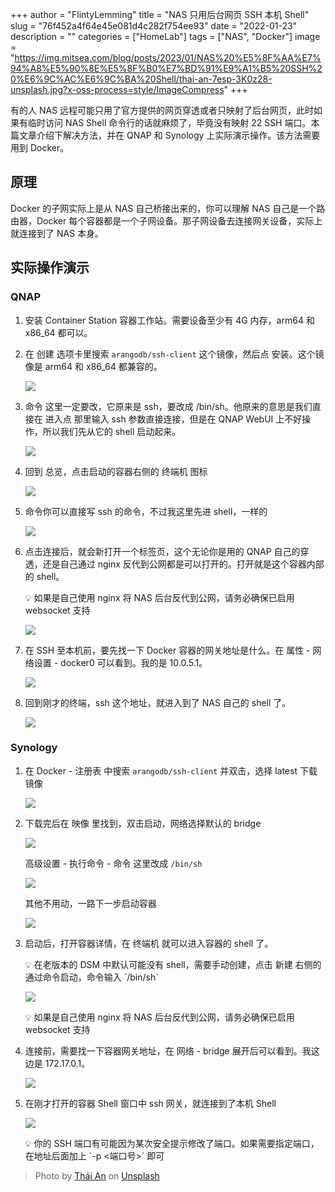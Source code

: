 +++
author = "FlintyLemming"
title = "NAS 只用后台网页 SSH 本机 Shell"
slug = "76f452a4f64e45e081d4c282f754ee93"
date = "2022-01-23"
description = ""
categories = ["HomeLab"]
tags = ["NAS", "Docker"]
image = "https://img.mitsea.com/blog/posts/2023/01/NAS%20%E5%8F%AA%E7%94%A8%E5%90%8E%E5%8F%B0%E7%BD%91%E9%A1%B5%20SSH%20%E6%9C%AC%E6%9C%BA%20Shell/thai-an-7esp-3K0z28-unsplash.jpg?x-oss-process=style/ImageCompress"
+++

有的人 NAS 远程可能只用了官方提供的网页穿透或者只映射了后台网页，此时如果有临时访问 NAS Shell 命令行的话就麻烦了，毕竟没有映射 22 SSH 端口。本篇文章介绍下解决方法，并在 QNAP 和 Synology 上实际演示操作。该方法需要用到 Docker。

## 原理

Docker 的子网实际上是从 NAS 自己桥接出来的，你可以理解 NAS 自己是一个路由器，Docker 每个容器都是一个子网设备。那子网设备去连接网关设备，实际上就连接到了 NAS 本身。

## 实际操作演示

### QNAP

1. 安装 Container Station 容器工作站。需要设备至少有 4G 内存，arm64 和 x86_64 都可以。
2. 在 创建 选项卡里搜索 `arangodb/ssh-client` 这个镜像，然后点 安装。这个镜像是 arm64 和 x86_64 都兼容的。
    
    ![](https://img.mitsea.com/blog/posts/2023/01/NAS%20%E5%8F%AA%E7%94%A8%E5%90%8E%E5%8F%B0%E7%BD%91%E9%A1%B5%20SSH%20%E6%9C%AC%E6%9C%BA%20Shell/Untitled.png?x-oss-process=style/ImageCompress)
    
3. 命令 这里一定要改，它原来是 ssh，要改成 /bin/sh。他原来的意思是我们直接在 进入点 那里输入 ssh 参数直接连接，但是在 QNAP WebUI 上不好操作，所以我们先从它的 shell 启动起来。
    
    ![](https://img.mitsea.com/blog/posts/2023/01/NAS%20%E5%8F%AA%E7%94%A8%E5%90%8E%E5%8F%B0%E7%BD%91%E9%A1%B5%20SSH%20%E6%9C%AC%E6%9C%BA%20Shell/Untitled%201.png?x-oss-process=style/ImageCompress)
    
4. 回到 总览，点击启动的容器右侧的 终端机 图标
    
    ![](https://img.mitsea.com/blog/posts/2023/01/NAS%20%E5%8F%AA%E7%94%A8%E5%90%8E%E5%8F%B0%E7%BD%91%E9%A1%B5%20SSH%20%E6%9C%AC%E6%9C%BA%20Shell/Untitled%202.png?x-oss-process=style/ImageCompress)
    
5. 命令你可以直接写 ssh 的命令，不过我这里先进 shell，一样的
    
    ![](https://img.mitsea.com/blog/posts/2023/01/NAS%20%E5%8F%AA%E7%94%A8%E5%90%8E%E5%8F%B0%E7%BD%91%E9%A1%B5%20SSH%20%E6%9C%AC%E6%9C%BA%20Shell/Untitled%203.png?x-oss-process=style/ImageCompress)
    
6. 点击连接后，就会新打开一个标签页，这个无论你是用的 QNAP 自己的穿透，还是自己通过 nginx 反代到公网都是可以打开的。打开就是这个容器内部的 shell。
    
    <aside>
    💡 如果是自己使用 nginx 将 NAS 后台反代到公网，请务必确保已启用 websocket 支持
    
    </aside>
    
    ![](https://img.mitsea.com/blog/posts/2023/01/NAS%20%E5%8F%AA%E7%94%A8%E5%90%8E%E5%8F%B0%E7%BD%91%E9%A1%B5%20SSH%20%E6%9C%AC%E6%9C%BA%20Shell/Untitled%204.png?x-oss-process=style/ImageCompress)
    
7. 在 SSH 至本机前，要先找一下 Docker 容器的网关地址是什么。在 属性 - 网络设置 - docker0 可以看到。我的是 10.0.5.1。
    
    ![](https://img.mitsea.com/blog/posts/2023/01/NAS%20%E5%8F%AA%E7%94%A8%E5%90%8E%E5%8F%B0%E7%BD%91%E9%A1%B5%20SSH%20%E6%9C%AC%E6%9C%BA%20Shell/Untitled%205.png?x-oss-process=style/ImageCompress)
    
8. 回到刚才的终端，ssh 这个地址，就进入到了 NAS 自己的 shell 了。
    
    ![](https://img.mitsea.com/blog/posts/2023/01/NAS%20%E5%8F%AA%E7%94%A8%E5%90%8E%E5%8F%B0%E7%BD%91%E9%A1%B5%20SSH%20%E6%9C%AC%E6%9C%BA%20Shell/Untitled%206.png?x-oss-process=style/ImageCompress)
    

### Synology

1. 在 Docker - 注册表 中搜索 `arangodb/ssh-client` 并双击，选择 latest 下载镜像
    
    ![](https://img.mitsea.com/blog/posts/2023/01/NAS%20%E5%8F%AA%E7%94%A8%E5%90%8E%E5%8F%B0%E7%BD%91%E9%A1%B5%20SSH%20%E6%9C%AC%E6%9C%BA%20Shell/Untitled%207.png?x-oss-process=style/ImageCompress)
    
2. 下载完后在 映像 里找到，双击启动，网络选择默认的 bridge
    
    ![](https://img.mitsea.com/blog/posts/2023/01/NAS%20%E5%8F%AA%E7%94%A8%E5%90%8E%E5%8F%B0%E7%BD%91%E9%A1%B5%20SSH%20%E6%9C%AC%E6%9C%BA%20Shell/Untitled%208.png?x-oss-process=style/ImageCompress)
    
    高级设置 - 执行命令 - 命令 这里改成 `/bin/sh`
    
    ![](https://img.mitsea.com/blog/posts/2023/01/NAS%20%E5%8F%AA%E7%94%A8%E5%90%8E%E5%8F%B0%E7%BD%91%E9%A1%B5%20SSH%20%E6%9C%AC%E6%9C%BA%20Shell/Untitled%209.png?x-oss-process=style/ImageCompress)
    
    其他不用动，一路下一步启动容器
    
    ![](https://img.mitsea.com/blog/posts/2023/01/NAS%20%E5%8F%AA%E7%94%A8%E5%90%8E%E5%8F%B0%E7%BD%91%E9%A1%B5%20SSH%20%E6%9C%AC%E6%9C%BA%20Shell/Untitled%2010.png?x-oss-process=style/ImageCompress)
    
3. 启动后，打开容器详情，在 终端机 就可以进入容器的 shell 了。
    
    <aside>
    💡 在老版本的 DSM 中默认可能没有 shell，需要手动创建，点击 新建 右侧的 通过命令启动，命令输入 `/bin/sh`
    
    </aside>
    
    ![](https://img.mitsea.com/blog/posts/2023/01/NAS%20%E5%8F%AA%E7%94%A8%E5%90%8E%E5%8F%B0%E7%BD%91%E9%A1%B5%20SSH%20%E6%9C%AC%E6%9C%BA%20Shell/Untitled%2011.png?x-oss-process=style/ImageCompress)
    
    <aside>
    💡 如果是自己使用 nginx 将 NAS 后台反代到公网，请务必确保已启用 websocket 支持
    
    </aside>
    
4. 连接前，需要找一下容器网关地址，在 网络 - bridge 展开后可以看到。我这边是 172.17.0.1。
    
    ![](https://img.mitsea.com/blog/posts/2023/01/NAS%20%E5%8F%AA%E7%94%A8%E5%90%8E%E5%8F%B0%E7%BD%91%E9%A1%B5%20SSH%20%E6%9C%AC%E6%9C%BA%20Shell/Untitled%2012.png?x-oss-process=style/ImageCompress)
    
5. 在刚才打开的容器 Shell 窗口中 ssh 网关，就连接到了本机 Shell
    
    ![](https://img.mitsea.com/blog/posts/2023/01/NAS%20%E5%8F%AA%E7%94%A8%E5%90%8E%E5%8F%B0%E7%BD%91%E9%A1%B5%20SSH%20%E6%9C%AC%E6%9C%BA%20Shell/Untitled%2013.png?x-oss-process=style/ImageCompress)
    
    <aside>
    💡 你的 SSH 端口有可能因为某次安全提示修改了端口。如果需要指定端口，在地址后面加上  `-p <端口号>` 即可
    
    </aside>

> Photo by [Thái An](https://unsplash.com/@johnn21?utm_source=unsplash&utm_medium=referral&utm_content=creditCopyText) on [Unsplash](https://unsplash.com/?utm_source=unsplash&utm_medium=referral&utm_content=creditCopyText)
  